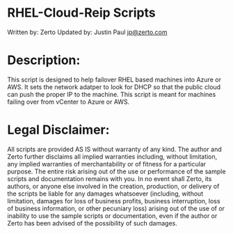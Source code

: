 # RHEL-Cloud-Reip Scripts
Written by: Zerto
Updated by: Justin Paul jp@zerto.com

# Description:
This script is designed to help failover RHEL based machines into 
Azure or AWS.
It sets the network adatper to look for DHCP so that the public cloud 
can push the proper IP to the machine.
This script is meant for machines failing over from vCenter to Azure 
or AWS.

# Legal Disclaimer: 
All scripts are provided AS IS without warranty of any kind. 
The author and Zerto further disclaims all implied warranties including, 
without limitation, any implied warranties of merchantability or of 
fitness for a particular purpose. The entire risk arising out of the use 
or performance of the sample scripts and documentation remains with you. 
In no event shall Zerto, its authors, or anyone else involved in the 
creation, production, or delivery of the scripts be liable for any damages 
whatsoever (including, without limitation, damages for loss of business 
profits, business interruption, loss of business information, or other 
pecuniary loss) arising out of the use of or inability to use the sample 
scripts or documentation, even if the author or Zerto has been advised 
of the possibility of such damages.

